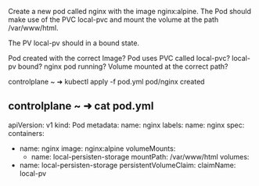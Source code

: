 Create a new pod called nginx with the image nginx:alpine. The Pod should make use of the PVC local-pvc and mount the volume at the path /var/www/html.

The PV local-pv should in a bound state.

Pod created with the correct Image?
Pod uses PVC called local-pvc?
local-pv bound?
nginx pod running?
Volume mounted at the correct path?

controlplane ~ ➜  kubectl apply -f pod.yml 
pod/nginx created

controlplane ~ ➜  cat pod.yml 
---
apiVersion: v1
kind: Pod
metadata: 
  name: nginx
  labels:
    name: nginx
spec: 
  containers:
  - name: nginx
    image: nginx:alpine
    volumeMounts: 
      - name: local-persisten-storage
        mountPath: /var/www/html
  volumes:
   - name: local-persisten-storage
     persistentVolumeClaim:
       claimName: local-pv
